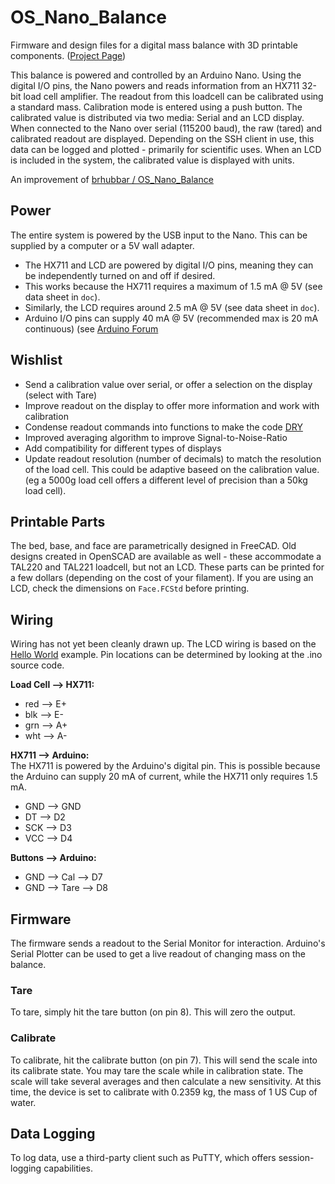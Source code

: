 # OS_Nano_Balance

Firmware and design files for a digital mass balance with 3D printable components.
([Project Page](https://www.appropedia.org/3-D_Printable_Digital_Balance))

This balance is powered and controlled by an Arduino Nano.
Using the digital I/O pins, the Nano powers and reads information from an HX711
32-bit load cell amplifier.
The readout from this loadcell can be calibrated using a standard mass.
Calibration mode is entered using a push button.
The calibrated value is distributed via two media: Serial and an LCD display.
When connected to the Nano over serial (115200 baud), the raw (tared) and calibrated
readout are displayed.
Depending on the SSH client in use, this data can be logged and plotted -
primarily for scientific uses.
When an LCD is included in the system, the calibrated value is displayed with units.

An improvement of [brhubbar / OS_Nano_Balance](https://github.com/brhubbar/OS_Nano_Balance.)

## Power

The entire system is powered by the USB input to the Nano.
This can be supplied by a computer or a 5V wall adapter.

- The HX711 and LCD are powered by digital I/O pins, meaning they can be independently turned on and off if desired.
- This works because the HX711 requires a maximum of 1.5 mA @ 5V (see data sheet in `doc`).
- Similarly, the LCD requires around 2.5 mA @ 5V (see data sheet in `doc`).
- Arduino I/O pins can supply 40 mA @ 5V (recommended max is 20 mA continuous)
  (see [Arduino Forum](https://forum.arduino.cc/index.php?topic=121675.0)

## Wishlist

- Send a calibration value over serial, or offer a selection on the display (select with Tare)
- Improve readout on the display to offer more information and work with calibration
- Condense readout commands into functions to make the code
  [DRY](https://pragprog.com/the-pragmatic-programmer/extracts/tips)
- Improved averaging algorithm to improve Signal-to-Noise-Ratio
- Add compatibility for different types of displays
- Update readout resolution (number of decimals) to match the resolution of the load cell.
  This could be adaptive baseed on the calibration value.
  (eg a 5000g load cell offers a different level of precision than a 50kg load cell).

## Printable Parts

The bed, base, and face are parametrically designed in FreeCAD.
Old designs created in OpenSCAD are available as well -
these accommodate a TAL220 and TAL221 loadcell, but not an LCD.
These parts can be printed for a few dollars (depending on the cost of your filament).
If you are using an LCD, check the dimensions on `Face.FCStd` before printing.

## Wiring

Wiring has not yet been cleanly drawn up.
The LCD wiring is based on the
[Hello World](https://www.arduino.cc/en/Tutorial/HelloWorld)
example.
Pin locations can be determined by looking at the .ino source code.

**Load Cell --> HX711:**

- red --> E+
- blk --> E-
- grn --> A+
- wht --> A-

**HX711 --> Arduino:**  
The HX711 is powered by the Arduino's digital pin.
This is possible because the Arduino can supply 20 mA of current, while the
HX711 only requires 1.5 mA.

- GND --> GND
- DT --> D2
- SCK --> D3
- VCC --> D4

**Buttons --> Arduino:**

- GND --> Cal --> D7
- GND --> Tare --> D8

## Firmware

The firmware sends a readout to the Serial Monitor for interaction.
Arduino's Serial Plotter can be used to get a live readout of changing mass on
the balance.

### Tare

To tare, simply hit the tare button (on pin 8). This will zero the output.

### Calibrate

To calibrate, hit the calibrate button (on pin 7).
This will send the scale into its calibrate state.
You may tare the scale while in calibration state.
The scale will take several averages and then calculate a new sensitivity.
At this time, the device is set to calibrate with 0.2359 kg, the mass of 1 US Cup of water.

## Data Logging

To log data, use a third-party client such as PuTTY, which offers session-logging
capabilities.
